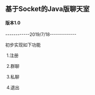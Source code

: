 ## 基于Socket的Java版聊天室

#### 版本1.0

------------2019/7/18-------------

初步实现如下功能

​	1.注册

​	2.群聊

​	3.私聊

​	4.退出

